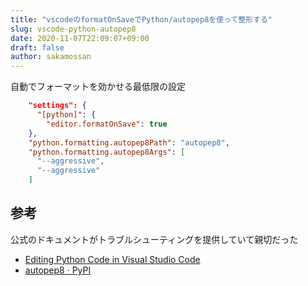 ```yaml
---
title: "vscodeのformatOnSaveでPython/autopep8を使って整形する"
slug: vscode-python-autopep8
date: 2020-11-07T22:09:07+09:00
draft: false
author: sakamossan
---
```


自動でフォーマットを効かせる最低限の設定

```json
    "settings": {
      "[python]": {
        "editor.formatOnSave": true
    },
    "python.formatting.autopep8Path": "autopep8",
    "python.formatting.autopep8Args": [
      "--aggressive",
      "--aggressive"
    ]
```

## 参考

公式のドキュメントがトラブルシューティングを提供していて親切だった

- [Editing Python Code in Visual Studio Code](https://code.visualstudio.com/docs/python/editing#_formatting)
- [autopep8 · PyPI](https://pypi.org/project/autopep8/)
